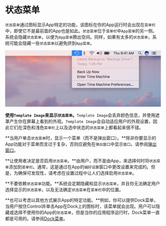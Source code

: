 # 状态菜单

`状态菜单`通过图标显示App特定的功能，该图标在你的App运行时会出现在`菜单栏`中，即使它不是最前面的App也是如此。`状态菜单`位于`菜单栏`中`App菜单`的另一侧。系统会隐藏`状态菜单`，以便为`App菜单`腾出空间。同样，如果有太多的`状态菜单`，系统可能会隐藏一些`状态菜单`以避免挤到`App菜单`。

![](./menuBarExtras_2x.png)

**使用`Template Image`来显示`状态菜单`。**`Template Image`会丢弃颜色信息，并使用遮罩产生你在屏幕上看到的外观。`Template Image`会自动适应用户的外观设置，因此它们在深色和浅色`菜单栏`上以及选中状态的`状态菜单`上都看起来很不错。

**当用户单击`状态菜单`时，显示一个菜单（而不是弹出窗口）。**除非你要显示的App功能对于菜单而言过于复杂，否则应避免在`弹出窗口`中显示`窗口`。请参阅[弹出窗口](./Popovers.md)。

**让使用者决定是否启用`状态菜单`。**由用户，而不是由App，来选择何时将`状态菜单`添加到`菜单栏`。通常，这是通过在App的`偏好设置`窗口中更改设置来完成的。但是，为确保可发现性，请考虑在设置过程中让人们选择启用`状态菜单`。

**不要依赖`状态菜单`功能。**系统会定期隐藏和显示`状态菜单`，并且你无法确定用户选择显示的`状态菜单`，以及无法确定`状态菜单`在`菜单栏`中的位置。

**也可以考虑以其他方式展示App的特定功能。**例如，你可以提供Dock菜单，当用户按住Control并单击App在Dock上的图标时，该菜单就会出现。用户可以隐藏或选择不使用你的App的`状态菜单`，但是当你的应用程序运行时，Dock菜单一直都是可用的。请参阅[Dock菜单]()。
